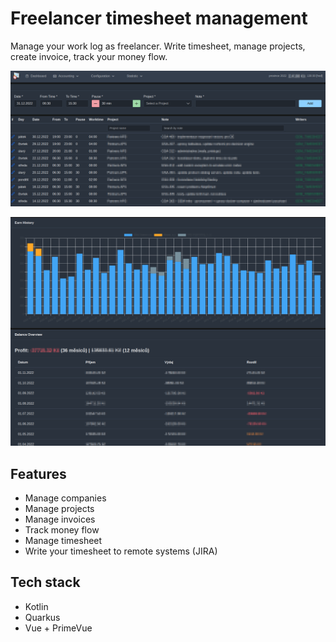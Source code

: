 # Freelancer timesheet management

Manage your work log as freelancer. Write timesheet, manage projects, create invoice, track your money flow.

![Dashboard](img/timeline.png)

![MoneyFlow](img/tracking.png)



## Features
* Manage companies
* Manage projects
* Manage invoices
* Track money flow
* Manage timesheet
* Write your timesheet to remote systems (JIRA)

## Tech stack
* Kotlin
* Quarkus
* Vue + PrimeVue
